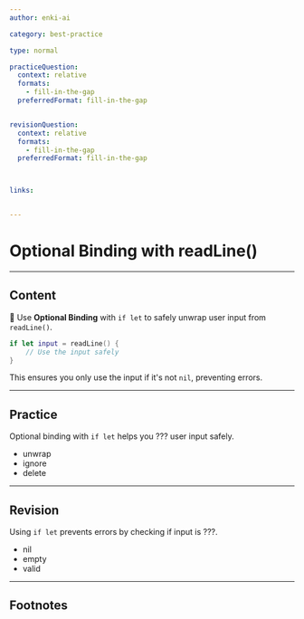 ```yaml
---
author: enki-ai

category: best-practice

type: normal

practiceQuestion:
  context: relative
  formats:
    - fill-in-the-gap
  preferredFormat: fill-in-the-gap


revisionQuestion:
  context: relative
  formats:
    - fill-in-the-gap
  preferredFormat: fill-in-the-gap



links:


---
```


# Optional Binding with readLine()

---
## Content

🚀 Use **Optional Binding** with `if let` to safely unwrap user input from `readLine()`.

```swift
if let input = readLine() {
    // Use the input safely
}
```

This ensures you only use the input if it's not `nil`, preventing errors.


---
## Practice

Optional binding with `if let` helps you ??? user input safely.

- unwrap
- ignore
- delete


---
## Revision

Using `if let` prevents errors by checking if input is ???.

- nil
- empty
- valid


---
## Footnotes


